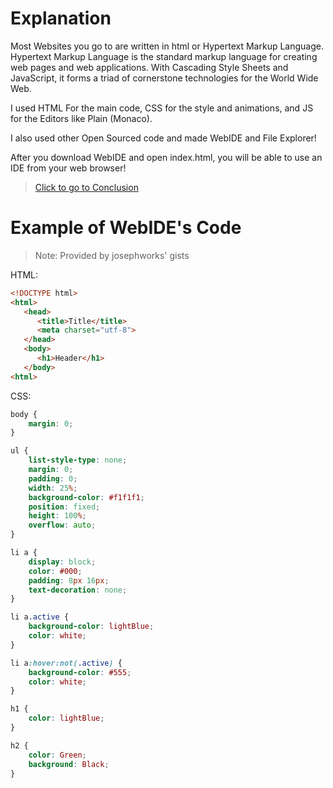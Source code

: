 # Explanation

Most Websites you go to are written in html or Hypertext Markup Language. Hypertext Markup Language is the standard markup language for creating web pages and web applications. With Cascading Style Sheets and JavaScript, it forms a triad of cornerstone technologies for the World Wide Web.

I used HTML For the main code, CSS for the style and animations, and JS for the Editors like Plain (Monaco).

I also used other Open Sourced code and made WebIDE and File Explorer!

After you download WebIDE and open index.html, you will be able to use an IDE from your web browser!

> [Click to go to Conclusion](https://josephworks.github.io/WebIDE/stem/CONCLUSION/)

# Example of WebIDE's Code

> Note: Provided by josephworks' gists

HTML:

```html
<!DOCTYPE html>
<html>
   <head>
      <title>Title</title>
      <meta charset="utf-8">
   </head>
   <body>
      <h1>Header</h1>
   </body>
<html>
```

CSS:

```css
body {
    margin: 0;
}

ul {
    list-style-type: none;
    margin: 0;
    padding: 0;
    width: 25%;
    background-color: #f1f1f1;
    position: fixed;
    height: 100%;
    overflow: auto;
}

li a {
    display: block;
    color: #000;
    padding: 8px 16px;
    text-decoration: none;
}

li a.active {
    background-color: lightBlue;
    color: white;
}

li a:hover:not(.active) {
    background-color: #555;
    color: white;
}

h1 {
    color: lightBlue;
}

h2 {
    color: Green;
    background: Black;
}
```